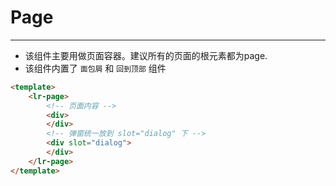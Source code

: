 # Page
---
- 该组件主要用做页面容器。建议所有的页面的根元素都为page.
- 该组件内置了 ```面包屑``` 和 ```回到顶部``` 组件

```html
<template>
	<lr-page>
		<!-- 页面内容 -->
		<div>
		</div>
		<!-- 弹窗统一放到 slot="dialog" 下 -->
		<div slot="dialog">
		</div>
	</lr-page>
</template>

```
